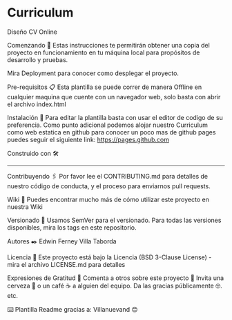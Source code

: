 # Curriculum
Diseño CV Online

Comenzando 🚀
Estas instrucciones te permitirán obtener una copia del proyecto en funcionamiento en tu máquina local para propósitos de desarrollo y pruebas.

Mira Deployment para conocer como desplegar el proyecto.

Pre-requisitos 📋
Esta plantilla se puede correr de manera Offline en cualquier maquina que cuente con un navegador web, solo basta con abrir
el archivo index.html

Instalación 🔧
Para editar la plantilla basta con usar el editor de codigo de su preferencia.
Como punto adicional podemos alojar nuestro Curriculum como web estatica en github
para conocer un poco mas de github pages puedes seguir el siguiente link: https://pages.github.com

Construido con 🛠️

****************

Contribuyendo 🖇️
Por favor lee el CONTRIBUTING.md para detalles de nuestro código de conducta, y el proceso para enviarnos pull requests.

Wiki 📖
Puedes encontrar mucho más de cómo utilizar este proyecto en nuestra Wiki

Versionado 📌
Usamos SemVer para el versionado. Para todas las versiones disponibles, mira los tags en este repositorio.

Autores ✒️
Edwin Ferney Villa Taborda

Licencia 📄
Este proyecto está bajo la Licencia (BSD 3-Clause License) - mira el archivo LICENSE.md para detalles

Expresiones de Gratitud 🎁
Comenta a otros sobre este proyecto 📢
Invita una cerveza 🍺 o un café ☕ a alguien del equipo.
Da las gracias públicamente 🤓.
etc.

⌨️ Plantilla Readme gracias a: Villanuevand 😊

